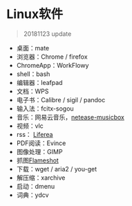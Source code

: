 # Linux软件

> 20181123 update

- 桌面：mate
- 浏览器：Chrome / firefox
- ChromeApp：WorkFlowy
- shell：bash
- 编辑器：leafpad
- 文档：WPS 
- 电子书：Calibre / sigil / pandoc
- 输入法：fcitx-sogou
- 音乐：网易云音乐，[netease-musicbox](https://github.com/darknessomi/musicbox) 
- 视频：vlc
- rss： [Liferea](https://lzone.de/liferea/)
- PDF阅读：Evince
- 图像处理：GIMP
- 抓图[Flameshot](https://github.com/lupoDharkael/flameshot)
- 下载：wget / aria2 / you-get
- 解压缩：xarchive
- 启动：dmenu
- 词典：ydcv

